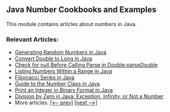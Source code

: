 ## Java Number Cookbooks and Examples

This module contains articles about numbers in Java.

### Relevant Articles:

- [Generating Random Numbers in Java](https://www.baeldung.com/java-generating-random-numbers)
- [Convert Double to Long in Java](https://www.baeldung.com/java-convert-double-long)
- [Check for null Before Calling Parse in Double.parseDouble](https://www.baeldung.com/java-check-null-parse-double)
- [Listing Numbers Within a Range in Java](https://www.baeldung.com/java-listing-numbers-within-a-range)
- [Fibonacci Series in Java](https://www.baeldung.com/java-fibonacci)
- [Guide to the Number Class in Java](https://www.baeldung.com/java-number-class)
- [Print an Integer in Binary Format in Java](https://www.baeldung.com/java-print-integer-binary)
- [Division by Zero in Java: Exception, Infinity, or Not a Number](https://www.baeldung.com/java-division-by-zero)
- More articles: [[<-- prev]](../core-java-numbers-2) [[next -->]](../core-java-numbers-4)
